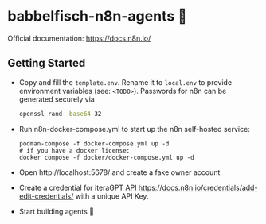 # babbelfisch-n8n-agents 🤖

Official documentation:
https://docs.n8n.io/

## Getting Started
* Copy and fill the `template.env`. Rename it to `local.env` to provide environment variables (see: `<TODO>`).
Passwords for n8n can be generated securely via
  ```bash
  openssl rand -base64 32
  ```

* Run n8n-docker-compose.yml to start up the n8n self-hosted service:
     ```shell
     podman-compose -f docker-compose.yml up -d
     # if you have a docker license:
     docker compose -f docker/docker-compose.yml up -d
     ```
* Open http://localhost:5678/ and create a fake owner account
* Create a credential for iteraGPT API https://docs.n8n.io/credentials/add-edit-credentials/ with a unique API Key.
* Start building agents 🤖
